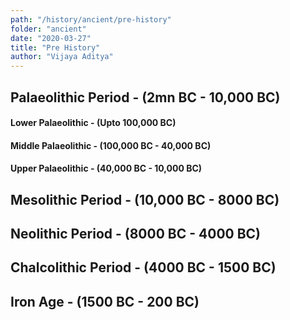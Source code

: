 ```yaml
---
path: "/history/ancient/pre-history"
folder: "ancient"
date: "2020-03-27"
title: "Pre History"
author: "Vijaya Aditya"
---
```


## Palaeolithic Period - (2mn BC - 10,000 BC)
#### Lower Palaeolithic - (Upto 100,000 BC)

#### Middle Palaeolithic - (100,000 BC - 40,000 BC)
#### Upper Palaeolithic - (40,000 BC - 10,000 BC)

## Mesolithic Period - (10,000 BC - 8000 BC)

## Neolithic Period - (8000 BC - 4000 BC)

## Chalcolithic Period - (4000 BC - 1500 BC)

## Iron Age - (1500 BC - 200 BC)